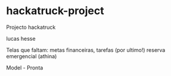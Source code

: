 # hackatruck-project
Projecto hackatruck



lucas hesse



Telas que faltam:
  metas financeiras,
  tarefas (por ultimo!)
  reserva emergencial (athina)

Model - Pronta
